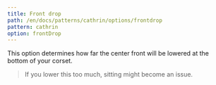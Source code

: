 ```yaml
---
title: Front drop
path: /en/docs/patterns/cathrin/options/frontdrop
pattern: cathrin
option: frontDrop
---
```


This option determines how far the center front will be lowered at the bottom of your corset.

> If you lower this too much, sitting might become an issue.
